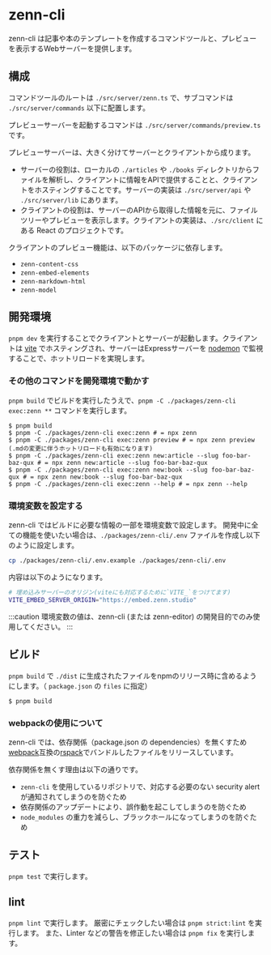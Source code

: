 # zenn-cli

zenn-cli は記事や本のテンプレートを作成するコマンドツールと、プレビューを表示するWebサーバーを提供します。

## 構成

コマンドツールのルートは `./src/server/zenn.ts` で、サブコマンドは `./src/server/commands` 以下に配置します。

プレビューサーバーを起動するコマンドは `./src/server/commands/preview.ts` です。

プレビューサーバーは、大きく分けてサーバーとクライアントから成ります。

- サーバーの役割は、ローカルの `./articles` や `./books` ディレクトリからファイルを解析し、クライアントに情報をAPIで提供することと、クライアントをホスティングすることです。サーバーの実装は `./src/server/api` や `./src/server/lib` にあります。
- クライアントの役割は、サーバーのAPIから取得した情報を元に、ファイルツリーやプレビューを表示します。クライアントの実装は、`./src/client` にある React のプロジェクトです。

クライアントのプレビュー機能は、以下のパッケージに依存します。

- `zenn-content-css`
- `zenn-embed-elements`
- `zenn-markdown-html`
- `zenn-model`

## 開発環境

`pnpm dev` を実行することでクライアントとサーバーが起動します。クライアントは [vite](https://vitejs.dev/) でホスティングされ、サーバーはExpressサーバーを [nodemon](https://nodemon.io/) で監視することで、ホットリロードを実現します。

### その他のコマンドを開発環境で動かす

`pnpm build` でビルドを実行したうえで、`pnpm -C ./packages/zenn-cli exec:zenn **` コマンドを実行します。

```shell
$ pnpm build
$ pnpm -C ./packages/zenn-cli exec:zenn # = npx zenn
$ pnpm -C ./packages/zenn-cli exec:zenn preview # = npx zenn preview (.mdの変更に伴うホットリロードも有効になります)
$ pnpm -C ./packages/zenn-cli exec:zenn new:article --slug foo-bar-baz-qux # = npx zenn new:article --slug foo-bar-baz-qux
$ pnpm -C ./packages/zenn-cli exec:zenn new:book --slug foo-bar-baz-qux # = npx zenn new:book --slug foo-bar-baz-qux
$ pnpm -C ./packages/zenn-cli exec:zenn --help # = npx zenn --help
```

### 環境変数を設定する

zenn-cli ではビルドに必要な情報の一部を環境変数で設定します。
開発中に全ての機能を使いたい場合は、`./packages/zenn-cli/.env` ファイルを作成し以下のように設定します。

```bash
cp ./packages/zenn-cli/.env.example ./packages/zenn-cli/.env
```

内容は以下のようになります。

```bash
# 埋め込みサーバーのオリジン(viteにも対応するために`VITE_`をつけてます)
VITE_EMBED_SERVER_ORIGIN="https://embed.zenn.studio"
```

:::caution
環境変数の値は、zenn-cli (または zenn-editor) の開発目的でのみ使用してください。
:::

## ビルド

`pnpm build` で `./dist` に生成されたファイルをnpmのリリース時に含めるようにします。（ `package.json` の `files` に指定）

```shell
$ pnpm build
```

### webpackの使用について

zenn-cli では、依存関係（package.json の dependencies）を無くすため [webpack](https://webpack.js.org)互換の[rspack](https://rspack.rs/)でバンドルしたファイルをリリースしています。

依存関係を無くす理由は以下の通りです。

- `zenn-cli` を使用しているリポジトリで、対応する必要のない security alert が通知されてしまうのを防ぐため
- 依存関係のアップデートにより、誤作動を起こしてしまうのを防ぐため
- `node_modules` の重力を減らし、ブラックホールになってしまうのを防ぐため

## テスト

`pnpm test` で実行します。

## lint

`pnpm lint` で実行します。
厳密にチェックしたい場合は `pnpm strict:lint` を実行します。
また、Linter などの警告を修正したい場合は `pnpm fix` を実行します。